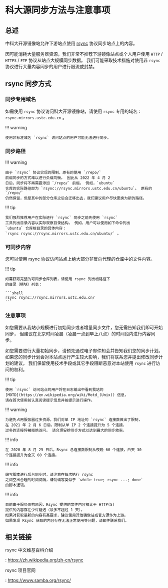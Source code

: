# 科大源同步方法与注意事项

## 总述

中科大开源镜像站允许下游站点使用 [rsync](https://www.samba.org/rsync/)
协议同步站点上的内容。

因可能消耗大量服务器资源，我们非常不推荐下游镜像站点或个人用户使用
`HTTP` / `HTTPS` / `FTP` 协议从站点大规模同步数据。
我们可能采取技术措施对使用非 `rsync`
协议进行大量内容同步的用户进行限流或封禁。

## rsync 同步方式

### 同步专用域名

如需使用 `rsync` 协议访问科大开源镜像站，请使用 `rsync` 专用的域名：
`rsync.mirrors.ustc.edu.cn` 。

!!! warning

    使用非标准域名 `rsync` 访问站点的用户可能无法进行同步。

### 同步路径

!!! warning

    由于 `rsync` 协议实现的限制，原有的使用 `/repo/`
    前缀同步的方式难以进行负载均衡。 因此从 2022 年 4 月 2
    日后，同步将不再需要添加 `/repo/` 前缀。 例如，`ubuntu`
    仓库的实际路径即为 `rsync://rsync.mirrors.ustc.edu.cn/ubuntu`。 原有的
    `/repo/`
    仍然保留，但是其中的部分仓库之后会迁移出去，我们建议用户尽快更换为新的路径。

!!! tip

    我们强烈推荐用户在实际进行 `rsync` 同步之前先使用 `rsync`
    工具列出目录内容以实际观察目录结构。 例如，用户可以使用如下命令列出
    `ubuntu` 仓库根目录的具体内容：
    `rsync rsync://rsync.mirrors.ustc.edu.cn/ubuntu/` 。

### 可同步内容

您可以使用 rsync 协议访问站点上绝大部分非反向代理的仓库中的文件内容。

!!! tip

    如需获取完整的可同步仓库列表，请使用 rsync 列出根路径下
    的目录（模块）列表：
    
    ```shell
    rsync rsync://rsync.mirrors.ustc.edu.cn/
    ```

### 注意事项

如您需要从我站小规模进行初始同步或者增量同步文件，您无需告知我们即可开始同步，
但建议在北京时间凌晨（凌晨一点到早上八点）的时间段内进行内容同步。

如您需要进行大量初始同步，请预先通过电子邮件知会并告知我们您的同步计划。
如果您的同步计划会对本站点运行产生较大影响，我们将联系您并提出修改同步计划的建议。
我们保留使用技术手段或其它手段阻断恶意对本站使用 `rsync`
进行访问的权利。

!!! tip

    使用 `rsync` 访问站点的用户将在日志输出中看到我站的
    [MOTD](https://en.wikipedia.org/wiki/Motd_(Unix)) 信息，
    请在首次使用前认真阅读提示信息并按提示进行操作。

!!! warning

    为避免占用服务器过多资源，我们对单 IP 地址的 `rsync` 连接数做出了限制，
    在 2021 年 2 月 6 日后，限制从单 IP 2 个连接提升为 5 个连接，
    过多的连接将被拒绝访问。 请合理安排同步方式以达到最大的同步效率。

!!! info

    在 2020 年 8 月 25 日后，Rsync 总连接数限制从夜晚 60 个连接，白天 30
    个连接提升为全天 60 个连接。

!!! info

    编写脚本进行后台同步时，请注意在每次执行 rsync
    之间空出合理的时间间隔，请勿编写类似于 `while true; rsync ...; done`
    的脚本逻辑。

!!! info

    目前由于服务架构原因，Rsync 提供的文件内容相比于 HTTP(S)
    提供的内容存在少许延迟（最多不超过 1 天）。
    如果对获取最新的内容有高要求，建议使用其他镜像站或官方源作为上游。
    如果发现 Rsync 获取的内容存在无法正常使用等问题，请邮件联系我们。

## 相关链接

rsync 中文维基百科介绍

:   <https://zh.wikipedia.org/zh-cn/rsync>

rsync 项目官网

:   <https://www.samba.org/rsync/>
